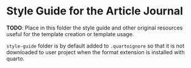 # Style Guide for the Article Journal

**TODO**: Place in this folder the style guide and other original resources useful for the template creation or template usage. 

`style-guide` folder is by default added to `.quartoignore` so that it is not downloaded to user project when the format extension is installed with quarto.